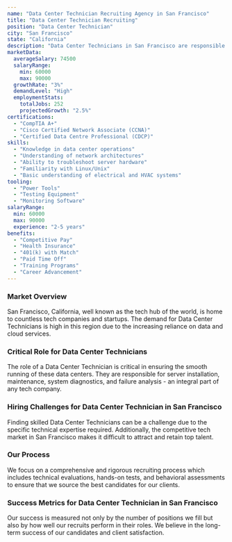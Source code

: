 ```yaml
---
name: "Data Center Technician Recruiting Agency in San Francisco"
title: "Data Center Technician Recruiting"
position: "Data Center Technician"
city: "San Francisco"
state: "California"
description: "Data Center Technicians in San Francisco are responsible for server operations, troubleshooting, and maintenance in data center environments."
marketData:
  averageSalary: 74500
  salaryRange:
    min: 60000
    max: 90000
  growthRate: "3%"
  demandLevel: "High"
  employmentStats:
    totalJobs: 252
    projectedGrowth: "2.5%"
certifications:
  - "CompTIA A+"
  - "Cisco Certified Network Associate (CCNA)"
  - "Certified Data Centre Professional (CDCP)"
skills:
  - "Knowledge in data center operations"
  - "Understanding of network architectures"
  - "Ability to troubleshoot server hardware"
  - "Familiarity with Linux/Unix"
  - "Basic understanding of electrical and HVAC systems"
tooling:
  - "Power Tools"
  - "Testing Equipment"
  - "Monitoring Software"
salaryRange:
  min: 60000
  max: 90000
  experience: "2-5 years"
benefits:
  - "Competitive Pay"
  - "Health Insurance"
  - "401(k) with Match"
  - "Paid Time Off"
  - "Training Programs"
  - "Career Advancement"
---
```


### Market Overview
San Francisco, California, well known as the tech hub of the world, is home to countless tech companies and startups. The demand for Data Center Technicians is high in this region due to the increasing reliance on data and cloud services.

### Critical Role for Data Center Technicians
The role of a Data Center Technician is critical in ensuring the smooth running of these data centers. They are responsible for server installation, maintenance, system diagnostics, and failure analysis - an integral part of any tech company.

### Hiring Challenges for Data Center Technician in San Francisco
Finding skilled Data Center Technicians can be a challenge due to the specific technical expertise required. Additionally, the competitive tech market in San Francisco makes it difficult to attract and retain top talent.

### Our Process
We focus on a comprehensive and rigorous recruiting process which includes technical evaluations, hands-on tests, and behavioral assessments to ensure that we source the best candidates for our clients.

### Success Metrics for Data Center Technician in San Francisco
Our success is measured not only by the number of positions we fill but also by how well our recruits perform in their roles. We believe in the long-term success of our candidates and client satisfaction.